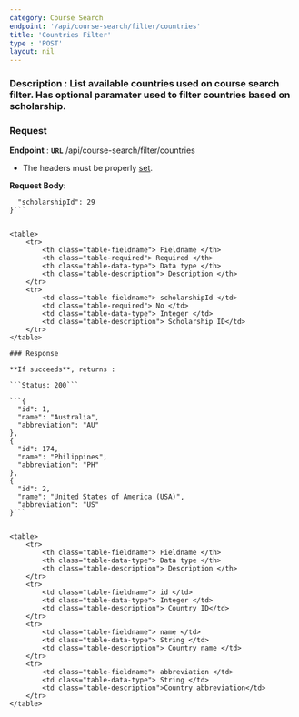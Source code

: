 ```yaml
---
category: Course Search
endpoint: '/api/course-search/filter/countries'
title: 'Countries Filter'
type : 'POST'
layout: nil
---
```

### **Description** : List available countries used on course search filter. Has optional paramater used to filter countries based on scholarship.

### Request

**Endpoint** : **`URL`** /api/course-search/filter/countries

* The headers must be properly [set](#/Info-setting-headers).


**Request Body**: 

```{
  "scholarshipId": 29
}```


<table>
	<tr>
		<th class="table-fieldname"> Fieldname </th>
		<th class="table-required"> Required </th>    
		<th class="table-data-type"> Data type </th>
		<th class="table-description"> Description </th>
	</tr>
	<tr>
		<td class="table-fieldname"> scholarshipId </td>
        <td class="table-required"> No </td>
		<td class="table-data-type"> Integer </td>
		<td class="table-description"> Scholarship ID</td>
	</tr> 
</table>

### Response

**If succeeds**, returns : 

```Status: 200```

```{
  "id": 1,
  "name": "Australia",
  "abbreviation": "AU"
},
{
  "id": 174,
  "name": "Philippines",
  "abbreviation": "PH"
},
{
  "id": 2,
  "name": "United States of America (USA)",
  "abbreviation": "US"
}```


<table>
	<tr>
		<th class="table-fieldname"> Fieldname </th>
		<th class="table-data-type"> Data type </th>
		<th class="table-description"> Description </th>
	</tr>
	<tr>
		<td class="table-fieldname"> id </td>
		<td class="table-data-type"> Integer </td>
		<td class="table-description"> Country ID</td>
	</tr>  
	<tr>
		<td class="table-fieldname"> name </td>
		<td class="table-data-type"> String </td>
		<td class="table-description"> Country name </td>
	</tr>  
	<tr>
		<td class="table-fieldname"> abbreviation </td>
		<td class="table-data-type"> String </td>
		<td class="table-description">Country abbreviation</td>
	</tr>    
</table>
